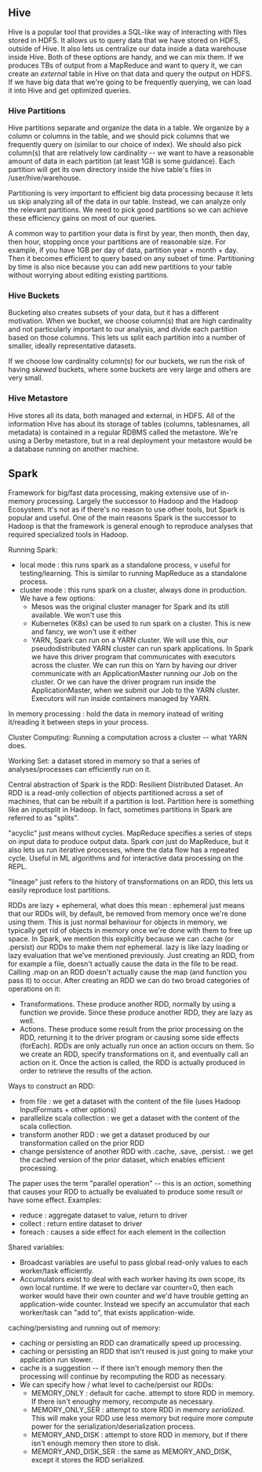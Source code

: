 ## Hive

Hive is a popular tool that provides a SQL-like way of interacting with files stored in HDFS.  It allows us to query data that we have stored on HDFS, outside of Hive. It also lets us centralize our data inside a data warehouse inside Hive.  Both of these options are handy, and we can mix them.  If we produces TBs of output from a MapReduce and want to query it, we can create an *external* table in Hive on that data and query the output on HDFS.  If we have big data that we're going to be frequently querying, we can load it into Hive and get optimized queries.

### Hive Partitions

Hive partitions separate and organize the data in a table.  We organize by a column or columns in the table, and we should pick columns that we frequently query on (similar to our choice of index).  We should also pick column(s) that are relatively low cardinality -- we want to have a reasonable amount of data in each partition (at least 1GB is some guidance).  Each partition will get its own directory inside the hive table's files in /user/hive/warehouse.

Partitioning is very important to efficient big data processing because it lets us skip analyzing all of the data in our table.  Instead, we can analyze only the relevant partitions.  We need to pick good partitions so we can achieve these efficiency gains on most of our queries.

A common way to partition your data is first by year, then month, then day, then hour, stopping once your partitions are of reasonable size.  For example, if you have 1GB per day of data, partition year + month + day.  Then it becomes efficient to query based on any subset of time.
Partitioning by time is also nice because you can add new partitions to your table without worrying about editing existing partitions.

### Hive Buckets

Bucketing also creates subsets of your data, but it has a different motivation.  When we bucket, we choose column(s) that are high cardinality and not particularly important to our analysis, and divide each partition based on those columns.  This lets us split each partition into a number of smaller, ideally representative datasets.

If we choose low cardinality column(s) for our buckets, we run the risk of having *skewed* buckets, where some buckets are very large and others are very small.

### Hive Metastore

Hive stores all its data, both managed and external, in HDFS.  All of the information Hive has about its storage of tables (columns, tablesnames, all metadata) is contained in a regular RDBMS called the metastore.  We're using a Derby metastore, but in a real deployment your metastore would be a database running on another machine.

## Spark

Framework for big/fast data processing, making extensive use of in-memory processing.  Largely the successor to Hadoop and the Hadoop Ecosystem.  It's not as if there's no reason to use other tools, but Spark is popular and useful.  One of the main reasons Spark is the successor to Hadoop is that the framework is general enough to reproduce analyses that required specialized tools in Hadoop.

Running Spark:
- local mode : this runs spark as a standalone process, v useful for testing/learning.  This is similar to running MapReduce as a standalone process.
- cluster mode : this runs spark on a cluster, always done in production.  We have a few options:
  - Mesos was the original cluster manager for Spark and its still available.  We won't use this
  - Kubernetes (K8s) can be used to run spark on a cluster.  This is new and fancy, we won't use it either
  - YARN, Spark can run on a YARN cluster.  We will use this, our pseudodistributed YARN cluster can run spark applications.  In Spark we have this driver program that communicates with executors across the cluster.  We can run this on Yarn by having our driver communicate with an ApplicationMaster running our Job on the cluster. Or we can have the driver program run inside the ApplicationMaster, when we submit our Job to the YARN cluster.  Executors will run inside containers managed by YARN.

In memory processing : hold the data in memory instead of writing it/reading it between steps in your process.

Cluster Computing: Running a computation across a cluster -- what YARN does.

Working Set: a dataset stored in memory so that a series of analyses/processes can efficiently run on it.

Central abstraction of Spark is the RDD: Resilient Distributed Dataset.  An RDD is a read-only collection of objects partitioned across a set of machines, that can be rebuilt if a partition is lost.
Partition here is something like an inputsplit in Hadoop.  In fact, sometimes partitions in Spark are referred to as "splits".

"acyclic" just means without cycles.  MapReduce specifies a series of steps on input data to produce output data.  Spark *can* just do MapReduce, but it also lets us run iterative processes, where the data flow has a repeated cycle.  Useful in ML algorithms and for interactive data processing on the REPL.

"lineage" just refers to the history of transformations on an RDD, this lets us easily reproduce lost partitions.

RDDs are lazy + ephemeral, what does this mean :
ephemeral just means that our RDDs will, by default, be removed from memory once we're done using them.  This is just normal behaviour for objects in memory, we typically get rid of objects in memory once we're done with them to free up space.  In Spark, we mention this explicitly because we can .cache (or .persist) our RDDs to make them *not* ephemeral.
lazy is like lazy loading or lazy evaluation that we've mentioned previously.  Just creating an RDD, from for example a file, doesn't actually cause the data in the file to be read.  Calling .map on an RDD doesn't actually cause the map (and function you pass it) to occur.
After creating an RDD we can do two broad categories of operations on it:
- Transformations.  These produce another RDD, normally by using a function we provide.  Since these produce another RDD, they are lazy as well.
- Actions.  These produce some result from the prior processing on the RDD, returning it to the driver program or causing some side effects (forEach).  RDDs are only actually run once an action occurs on them.
So we create an RDD, specify transformations on it, and eventually call an action on it.  Once the action is called, the RDD is actually produced in order to retrieve the results of the action.

Ways to construct an RDD:
- from file : we get a dataset with the content of the file (uses Hadoop InputFormats + other options)
- parallelize scala collection : we get a dataset with the content of the scala collection.
- transform another RDD : we get a dataset produced by our transformation called on the prior RDD
- change persistence of another RDD with .cache, .save, .persist. : we get the cached version of the prior dataset, which enables efficient processing.

The paper uses the term "parallel operation" -- this is an *action*, something that causes your RDD to actually be evaluated to produce some result or have some effect.  Examples:
- reduce : aggregate dataset to value, return to driver
- collect : return entire dataset to driver
- foreach : causes a side effect for each element in the collection

Shared variables:
- Broadcast variables are useful to pass global read-only values to each worker/task efficiently.
- Accumulators exist to deal with each worker having its own scope, its own local runtime.  If we were to declare var counter=0, then each worker would have their own counter and we'd have trouble getting an application-wide counter.  Instead we specify an accumulator that each worker/task can "add to", that exists application-wide.

caching/persisting and running out of memory:
- caching or persisting an RDD can dramatically speed up processing.
- caching or persisting an RDD that isn't reused is just going to make your application run slower.
- cache is a suggestion -- if there isn't enough memory then the processing will continue by recomputing the RDD as necessary.
- We can specify how / what level to cache/persist our RDDs:
  - MEMORY_ONLY : default for cache.  attempt to store RDD in memory.  If there isn't enoughy memory, recompute as necessary.
  - MEMORY_ONLY_SER : attempt to store RDD in memory *serialized*.  This will make your RDD use less memory but require more compute power for the serialization/deserialization process.
  - MEMORY_AND_DISK : attempt to store RDD in memory, but if there isn't enough memory then store to disk.
  - MEMORY_AND_DISK_SER : the same as MEMORY_AND_DISK, except it stores the RDD serialized.















